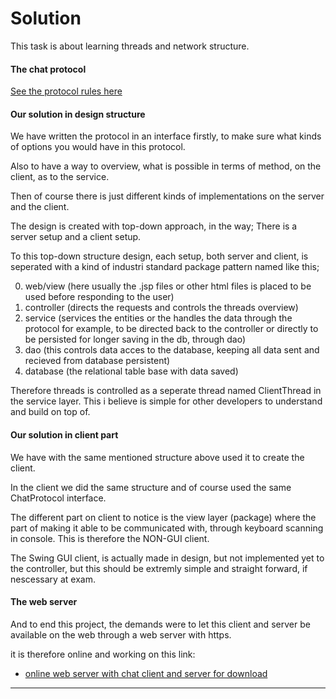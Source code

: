 # Solution

This task is about learning threads and network structure.

#### The chat protocol

[See the protocol rules here](https://github.com/scheldejonas/Exercises/blob/master/CA/CA1/_chat-task/protocol.md)

#### Our solution in design structure

We have written the protocol in an interface firstly, to make sure what kinds of options you would have in this protocol.

Also to have a way to overview, what is possible in terms of method, on the client, as to the service.

Then of course there is just different kinds of implementations on the server and the client.

The design is created with top-down approach, in the way; There is a server setup and a client setup.

To this top-down structure design, each setup, both server and client, is seperated with a kind of industri standard package pattern named like this;

0. web/view (here usually the .jsp files or other html files is placed to be used before responding to the user)
1. controller (directs the requests and controls the threads overview)
2. service (services the entities or the handles the data through the protocol for example, to be directed back to the controller
or directly to be persisted for longer saving in the db, through dao)
3. dao (this controls data acces to the database, keeping all data sent and recieved from database persistent)
4. database (the relational table base with data saved)

Therefore threads is controlled as a seperate thread named ClientThread in the service layer. This i believe is simple for other developers to understand
and build on top of.

#### Our solution in client part

We have with the same mentioned structure above used it to create the client.

In the client we did the same structure and of course used the same ChatProtocol interface.

The different part on client to notice is the view layer (package) where the part of making it able to be communicated with, through 
keyboard scanning in console. This is therefore the NON-GUI client.

The Swing GUI client, is actually made in design, but not implemented yet to the controller, but this should be extremly simple and 
straight forward, if nescessary at exam.

#### The web server

And to end this project, the demands were to let this client and server be available on the web through a web server with https.

it is therefore online and working on this link:

- [online web server with chat client and server for download](https://77.66.48.34)

---
